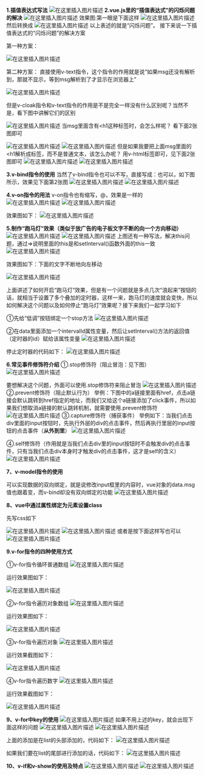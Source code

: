 ﻿**1.插值表达式写法**
![在这里插入图片描述](https://img-blog.csdnimg.cn/20190416162233547.png?x-oss-process=image/watermark,type_ZmFuZ3poZW5naGVpdGk,shadow_10,text_aHR0cHM6Ly9ibG9nLmNzZG4ubmV0L3FxXzQwMjQxOTU3,size_16,color_FFFFFF,t_70)
**2.vue.js里的“插值表达式”的闪烁问题的解决**
![在这里插入图片描述](https://img-blog.csdnimg.cn/20190416162638453.png?x-oss-process=image/watermark,type_ZmFuZ3poZW5naGVpdGk,shadow_10,text_aHR0cHM6Ly9ibG9nLmNzZG4ubmV0L3FxXzQwMjQxOTU3,size_16,color_FFFFFF,t_70)
效果图:第一眼是下面这样
![在这里插入图片描述](https://img-blog.csdnimg.cn/20190416162719266.png)
然后转换成
![在这里插入图片描述](https://img-blog.csdnimg.cn/20190416162816921.png)
以上表述的就是“闪烁问题”。   接下来说一下插值表达式的“闪烁问题”的解决方案

第一种方案：

![在这里插入图片描述](https://img-blog.csdnimg.cn/20190416163713212.png?x-oss-process=image/watermark,type_ZmFuZ3poZW5naGVpdGk,shadow_10,text_aHR0cHM6Ly9ibG9nLmNzZG4ubmV0L3FxXzQwMjQxOTU3,size_16,color_FFFFFF,t_70)

第二种方案：  直接使用v-text指令，这个指令的作用就是说“如果msg还没有解析到，那就不显示，等到msg解析到了才显示在浏览器上”

![在这里插入图片描述](https://img-blog.csdnimg.cn/20190416164121956.png?x-oss-process=image/watermark,type_ZmFuZ3poZW5naGVpdGk,shadow_10,text_aHR0cHM6Ly9ibG9nLmNzZG4ubmV0L3FxXzQwMjQxOTU3,size_16,color_FFFFFF,t_70)

但是v-cloak指令和v-text指令的作用是不是完全一样没有什么区别呢？当然不是，看下图中讲解它们的区别

![在这里插入图片描述](https://img-blog.csdnimg.cn/20190416164549858.png?x-oss-process=image/watermark,type_ZmFuZ3poZW5naGVpdGk,shadow_10,text_aHR0cHM6Ly9ibG9nLmNzZG4ubmV0L3FxXzQwMjQxOTU3,size_16,color_FFFFFF,t_70)
当msg里面含有<h1这种标签时，会怎么样呢？ 看下面2张图即可

![在这里插入图片描述](https://img-blog.csdnimg.cn/20190416165339593.png?x-oss-process=image/watermark,type_ZmFuZ3poZW5naGVpdGk,shadow_10,text_aHR0cHM6Ly9ibG9nLmNzZG4ubmV0L3FxXzQwMjQxOTU3,size_16,color_FFFFFF,t_70)
![在这里插入图片描述](https://img-blog.csdnimg.cn/20190416165511762.png)
但是如果我要把上面msg里面的<h1解析成标签，而不是普通文本，该怎么办呢？   用v-html标签即可，见下面2张图即可
![在这里插入图片描述](https://img-blog.csdnimg.cn/20190416170149970.png?x-oss-process=image/watermark,type_ZmFuZ3poZW5naGVpdGk,shadow_10,text_aHR0cHM6Ly9ibG9nLmNzZG4ubmV0L3FxXzQwMjQxOTU3,size_16,color_FFFFFF,t_70)
![在这里插入图片描述](https://img-blog.csdnimg.cn/20190416165939147.png?x-oss-process=image/watermark,type_ZmFuZ3poZW5naGVpdGk,shadow_10,text_aHR0cHM6Ly9ibG9nLmNzZG4ubmV0L3FxXzQwMjQxOTU3,size_16,color_FFFFFF,t_70)

**3.v-bind指令的使用** 当然了v-bind指令也可以不写，直接写成：也可以，如下图所示，效果见下面第2张图
![在这里插入图片描述](https://img-blog.csdnimg.cn/20190416171411180.png?x-oss-process=image/watermark,type_ZmFuZ3poZW5naGVpdGk,shadow_10,text_aHR0cHM6Ly9ibG9nLmNzZG4ubmV0L3FxXzQwMjQxOTU3,size_16,color_FFFFFF,t_70)
![在这里插入图片描述](https://img-blog.csdnimg.cn/20190416171642279.png)

**4.v-on指令的用法**  v-on指令也有缩写，@，效果是一样的
![在这里插入图片描述](https://img-blog.csdnimg.cn/2019041617380277.png)
![在这里插入图片描述](https://img-blog.csdnimg.cn/20190416173240377.png?x-oss-process=image/watermark,type_ZmFuZ3poZW5naGVpdGk,shadow_10,text_aHR0cHM6Ly9ibG9nLmNzZG4ubmV0L3FxXzQwMjQxOTU3,size_16,color_FFFFFF,t_70)

效果图如下：
![在这里插入图片描述](https://img-blog.csdnimg.cn/20190416173346549.png?x-oss-process=image/watermark,type_ZmFuZ3poZW5naGVpdGk,shadow_10,text_aHR0cHM6Ly9ibG9nLmNzZG4ubmV0L3FxXzQwMjQxOTU3,size_16,color_FFFFFF,t_70)

**5.制作“跑马灯”效果（类似于放广告的电子板文字不断的向一个方向移动）**
![在这里插入图片描述](https://img-blog.csdnimg.cn/20190416180422799.png?x-oss-process=image/watermark,type_ZmFuZ3poZW5naGVpdGk,shadow_10,text_aHR0cHM6Ly9ibG9nLmNzZG4ubmV0L3FxXzQwMjQxOTU3,size_16,color_FFFFFF,t_70)
![在这里插入图片描述](https://img-blog.csdnimg.cn/20190416180648190.png?x-oss-process=image/watermark,type_ZmFuZ3poZW5naGVpdGk,shadow_10,text_aHR0cHM6Ly9ibG9nLmNzZG4ubmV0L3FxXzQwMjQxOTU3,size_16,color_FFFFFF,t_70)
上图还有一种写法，解决this问题，通过=>说明里面的this是和setInterval()函数外面的this一致
![在这里插入图片描述](https://img-blog.csdnimg.cn/20190416180853332.png?x-oss-process=image/watermark,type_ZmFuZ3poZW5naGVpdGk,shadow_10,text_aHR0cHM6Ly9ibG9nLmNzZG4ubmV0L3FxXzQwMjQxOTU3,size_16,color_FFFFFF,t_70)

效果图如下：下面的文字不断地向左移动

![在这里插入图片描述](https://img-blog.csdnimg.cn/20190416180718467.png)

上面讲述了如何开启“跑马灯”效果，但是有一个问题就是多点几次“浪起来”按钮的话，就相当于设置了多个叠加的定时器，这样一来，跑马灯的速度就会变快，所以如何解决这个问题以及如何停止“跑马灯”效果呢？接下来我们一起学习如下

①先给“低调”按钮绑定一个stop方法
![在这里插入图片描述](https://img-blog.csdnimg.cn/201904161824264.png)

②在data里面添加一个intervalId属性变量，然后让setInterval()方法的返回值（定时器的id）赋给该属性变量
![在这里插入图片描述](https://img-blog.csdnimg.cn/20190416183219515.png?x-oss-process=image/watermark,type_ZmFuZ3poZW5naGVpdGk,shadow_10,text_aHR0cHM6Ly9ibG9nLmNzZG4ubmV0L3FxXzQwMjQxOTU3,size_16,color_FFFFFF,t_70)

停止定时器的代码如下：
![在这里插入图片描述](https://img-blog.csdnimg.cn/20190416183440565.png)

**6.常见事件修饰符介绍**
   ①.stop修饰符（阻止冒泡：见下图）
![在这里插入图片描述](https://img-blog.csdnimg.cn/20190417091443468.png?x-oss-process=image/watermark,type_ZmFuZ3poZW5naGVpdGk,shadow_10,text_aHR0cHM6Ly9ibG9nLmNzZG4ubmV0L3FxXzQwMjQxOTU3,size_16,color_FFFFFF,t_70)

要想解决这个问题，外面可以使用.stop修饰符来阻止冒泡
![在这里插入图片描述](https://img-blog.csdnimg.cn/20190417091611501.png?x-oss-process=image/watermark,type_ZmFuZ3poZW5naGVpdGk,shadow_10,text_aHR0cHM6Ly9ibG9nLmNzZG4ubmV0L3FxXzQwMjQxOTU3,size_16,color_FFFFFF,t_70)
②.prevent修饰符（阻止默认行为）
举例：下图中的a链接里面有href，点击a链接会默认跳转到href指定的地址，而我们又给这个a链接添加了click事件，所以如果我们想取消a链接的默认跳转机制，就需要使用.prevent修饰符
![在这里插入图片描述](https://img-blog.csdnimg.cn/20190417100303206.png)
③.capture修饰符（捕获事件）
举例如下：当我们点击div里面的input按钮时，先执行外层的div的点击事件，然后再执行里层的input按钮的点击事件（**从外到里**）
![在这里插入图片描述](https://img-blog.csdnimg.cn/20190417103318730.png)

④.self修饰符（作用就是当我们点击div里的input按钮时不会触发div的点击事件，只有当我们点击div本身时才触发div的点击事件，这才是self的含义）
![在这里插入图片描述](https://img-blog.csdnimg.cn/20190417103837258.png)

**7、v-model指令的使用**

可以实现数据的双向绑定，就是说修改input框里的内容时，vue对象的data.msg值也跟着变，而v-bind却没有双向绑定的功能
![在这里插入图片描述](https://img-blog.csdnimg.cn/2019041711050368.png?x-oss-process=image/watermark,type_ZmFuZ3poZW5naGVpdGk,shadow_10,text_aHR0cHM6Ly9ibG9nLmNzZG4ubmV0L3FxXzQwMjQxOTU3,size_16,color_FFFFFF,t_70)

**8、vue中通过属性绑定为元素设置class**

先写css如下

![在这里插入图片描述](https://img-blog.csdnimg.cn/20190417130601996.png?x-oss-process=image/watermark,type_ZmFuZ3poZW5naGVpdGk,shadow_10,text_aHR0cHM6Ly9ibG9nLmNzZG4ubmV0L3FxXzQwMjQxOTU3,size_16,color_FFFFFF,t_70)
![在这里插入图片描述](https://img-blog.csdnimg.cn/20190417131726560.png)
或者是按下面这样写也可以
![在这里插入图片描述](https://img-blog.csdnimg.cn/20190417132223421.png?x-oss-process=image/watermark,type_ZmFuZ3poZW5naGVpdGk,shadow_10,text_aHR0cHM6Ly9ibG9nLmNzZG4ubmV0L3FxXzQwMjQxOTU3,size_16,color_FFFFFF,t_70)

**9.v-for指令的四种使用方式**

①v-for指令循环普通数组
![在这里插入图片描述](https://img-blog.csdnimg.cn/20190417133653392.png?x-oss-process=image/watermark,type_ZmFuZ3poZW5naGVpdGk,shadow_10,text_aHR0cHM6Ly9ibG9nLmNzZG4ubmV0L3FxXzQwMjQxOTU3,size_16,color_FFFFFF,t_70)

运行效果图如下：

![在这里插入图片描述](https://img-blog.csdnimg.cn/20190417133720596.png?x-oss-process=image/watermark,type_ZmFuZ3poZW5naGVpdGk,shadow_10,text_aHR0cHM6Ly9ibG9nLmNzZG4ubmV0L3FxXzQwMjQxOTU3,size_16,color_FFFFFF,t_70)

②v-for指令遍历对象数组
![在这里插入图片描述](https://img-blog.csdnimg.cn/20190417134101629.png?x-oss-process=image/watermark,type_ZmFuZ3poZW5naGVpdGk,shadow_10,text_aHR0cHM6Ly9ibG9nLmNzZG4ubmV0L3FxXzQwMjQxOTU3,size_16,color_FFFFFF,t_70)

运行效果图如下：

![在这里插入图片描述](https://img-blog.csdnimg.cn/20190417134120213.png?x-oss-process=image/watermark,type_ZmFuZ3poZW5naGVpdGk,shadow_10,text_aHR0cHM6Ly9ibG9nLmNzZG4ubmV0L3FxXzQwMjQxOTU3,size_16,color_FFFFFF,t_70)

③v-for指令遍历对象
![在这里插入图片描述](https://img-blog.csdnimg.cn/20190417135618722.png?x-oss-process=image/watermark,type_ZmFuZ3poZW5naGVpdGk,shadow_10,text_aHR0cHM6Ly9ibG9nLmNzZG4ubmV0L3FxXzQwMjQxOTU3,size_16,color_FFFFFF,t_70)

运行效果截图如下：

![在这里插入图片描述](https://img-blog.csdnimg.cn/20190417135805673.png)

④v-for指令遍历数字
![在这里插入图片描述](https://img-blog.csdnimg.cn/20190417140228590.png)

运行效果截图如下：

![在这里插入图片描述](https://img-blog.csdnimg.cn/20190417140412387.png?x-oss-process=image/watermark,type_ZmFuZ3poZW5naGVpdGk,shadow_10,text_aHR0cHM6Ly9ibG9nLmNzZG4ubmV0L3FxXzQwMjQxOTU3,size_16,color_FFFFFF,t_70)

**9、v-for中key的使用**
![在这里插入图片描述](https://img-blog.csdnimg.cn/20190417143330742.png?x-oss-process=image/watermark,type_ZmFuZ3poZW5naGVpdGk,shadow_10,text_aHR0cHM6Ly9ibG9nLmNzZG4ubmV0L3FxXzQwMjQxOTU3,size_16,color_FFFFFF,t_70)
如果不用上述的key，就会出现下面这样的问题
![在这里插入图片描述](https://img-blog.csdnimg.cn/20190417143513297.png?x-oss-process=image/watermark,type_ZmFuZ3poZW5naGVpdGk,shadow_10,text_aHR0cHM6Ly9ibG9nLmNzZG4ubmV0L3FxXzQwMjQxOTU3,size_16,color_FFFFFF,t_70)
![在这里插入图片描述](https://img-blog.csdnimg.cn/20190417143621161.png?x-oss-process=image/watermark,type_ZmFuZ3poZW5naGVpdGk,shadow_10,text_aHR0cHM6Ly9ibG9nLmNzZG4ubmV0L3FxXzQwMjQxOTU3,size_16,color_FFFFFF,t_70)

上面的添加是在list的头部添加的，代码如下：
![在这里插入图片描述](https://img-blog.csdnimg.cn/20190417143831217.png)

如果我们要在list的尾部进行添加的话，代码如下：
![在这里插入图片描述](https://img-blog.csdnimg.cn/2019041714373322.png)

**10、v-if和v-show的使用及特点**
![在这里插入图片描述](https://img-blog.csdnimg.cn/20190417145239919.png?x-oss-process=image/watermark,type_ZmFuZ3poZW5naGVpdGk,shadow_10,text_aHR0cHM6Ly9ibG9nLmNzZG4ubmV0L3FxXzQwMjQxOTU3,size_16,color_FFFFFF,t_70)
![在这里插入图片描述](https://img-blog.csdnimg.cn/20190417145420808.png?x-oss-process=image/watermark,type_ZmFuZ3poZW5naGVpdGk,shadow_10,text_aHR0cHM6Ly9ibG9nLmNzZG4ubmV0L3FxXzQwMjQxOTU3,size_16,color_FFFFFF,t_70)











